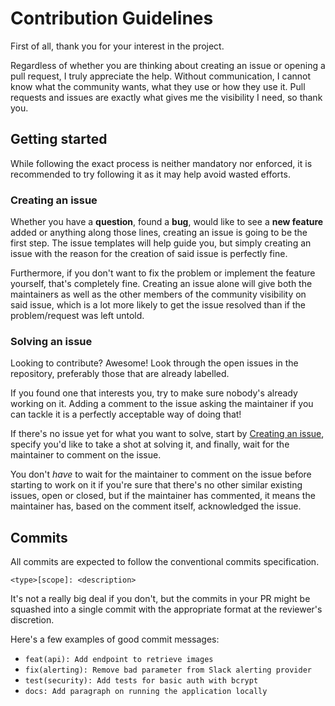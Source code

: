 # Contribution Guidelines

First of all, thank you for your interest in the project.

Regardless of whether you are thinking about creating an issue or opening a pull request, I truly appreciate the help.
Without communication, I cannot know what the community wants, what they use or how they use it.
Pull requests and issues are exactly what gives me the visibility I need, so thank you.

## Getting started

While following the exact process is neither mandatory nor enforced, it is recommended to try following it as it may help avoid wasted efforts.

### Creating an issue

Whether you have a **question**, found a **bug**, would like to see a **new feature** added or anything along those lines, creating an issue is
going to be the first step. The issue templates will help guide you, but simply creating an issue with the reason for the creation
of said issue is perfectly fine.

Furthermore, if you don't want to fix the problem or implement the feature yourself, that's completely fine.
Creating an issue alone will give both the maintainers as well as the other members of the community visibility on said issue,
which is a lot more likely to get the issue resolved than if the problem/request was left untold.

### Solving an issue

Looking to contribute? Awesome! Look through the open issues in the repository, preferably those that are already labelled.

If you found one that interests you, try to make sure nobody's already working on it.
Adding a comment to the issue asking the maintainer if you can tackle it is a perfectly acceptable way of doing that!

If there's no issue yet for what you want to solve, start by [Creating an issue](#creating-an-issue), specify
you'd like to take a shot at solving it, and finally, wait for the maintainer to comment on the issue.

You don't _have_ to wait for the maintainer to comment on the issue before starting to work on it if you're sure that there's no other
similar existing issues, open or closed, but if the maintainer has commented, it means the maintainer has, based on the comment itself,
acknowledged the issue.

## Commits

All commits are expected to follow the conventional commits specification.

```
<type>[scope]: <description>
```

It's not a really big deal if you don't, but the commits in your PR might be squashed into a single commit
with the appropriate format at the reviewer's discretion.

Here's a few examples of good commit messages:

- `feat(api): Add endpoint to retrieve images`
- `fix(alerting): Remove bad parameter from Slack alerting provider`
- `test(security): Add tests for basic auth with bcrypt`
- `docs: Add paragraph on running the application locally`
